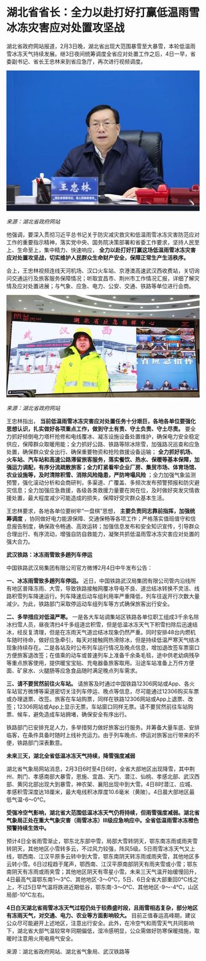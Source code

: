 # 湖北省省长：全力以赴打好打赢低温雨雪冰冻灾害应对处置攻坚战

湖北省政府网站报道，2月3日晚，湖北省出现大范围暴雪至大暴雪，本轮低温雨雪冰冻天气持续发展。继3日夜间统筹调度全省应对处置工作之后，4日一早，省委副书记、省长王忠林来到省应急厅，再次进行视频调度。

![25ecd1009f539c51c10a21536ea294bf.jpg](https://raw.githubusercontent.com/qqhsx/qqnews_image/main/2024/02/04/湖北省省长：全力以赴打好打赢低温雨雪冰冻灾害应对处置攻坚战/25ecd1009f539c51c10a21536ea294bf.jpg)

 _来源：湖北省政府网站_

他强调，要深入贯彻习近平总书记关于防灾减灾救灾和低温雨雪冰冻灾害防范应对工作的重要指示精神，落实党中央、国务院决策部署和省委工作要求，坚持人民至上、生命至上，集中精力、快速响应，
**全力以赴打好打赢这场低温雨雪冰冻灾害应对处置攻坚战，切实维护人民群众生命财产安全，保障正常生产生活秩序。**

会上，王忠林视频连线天河机场、汉口火车站、京港澳高速武汉西收费站，关切询问交通运行及旅客服务保障情况；听取宜昌市、荆州市工作情况汇报，详细了解灾情及应对处置进展；与气象、应急、电力、公安、交通、铁路等单位进行会商。

![3e2a208d8f165e6816cb6460d0d6ec5a.jpg](https://raw.githubusercontent.com/qqhsx/qqnews_image/main/2024/02/04/湖北省省长：全力以赴打好打赢低温雨雪冰冻灾害应对处置攻坚战/3e2a208d8f165e6816cb6460d0d6ec5a.jpg)

_来源：湖北省政府网站_

王忠林指出， **当前低温雨雪冰冻灾害应对处置任务十分艰巨，各地各单位要强化思想认识，扎实做好各项重点工作，做到守土有责、守土负责、守土尽责。**
要全力抓好倾倒电力塔杆抢修和电线覆冰、凝冻设施设备处置维护，确保电力安全稳定供应，保障群众取暖用能；全力抓好公路、铁路等除冰除雪，加强路况巡查和应急处置，确保群众安全出行、确保重要物资和抢险救援设备运输；
**全力抓好机场、火车站、汽车站和高速公路滞留旅客服务，落实餐饮、热水、保暖等基本保障，加强运力调配，有序分流疏散旅客；全力盯紧看牢企业厂房、集贸市场、体育场馆、农业设施等，及时清除积雪、消除风险隐患，严防垮塌风险**
；全力加强气象监测预警，强化滚动分析和会商研判，多渠道、广覆盖、多频次发布预警预报和防灾避灾信息；全力加强应急救援，各级各类救援力量要在岗在位，及时做好突发灾情救援处置，最大程度减少可能造成的损失，保障好受灾群众基本生活。

王忠林要求，各地各单位要树牢“一盘棋”思想， **主要负责同志靠前指挥，加强统筹调度**
，协同做好电力能源保障、交通保畅等各项工作；严格落实值班值守和信息报告制度，确保政令畅通、高效运转；加强信息发布和安全知识宣传，引导群众合理出行、有序流动，增强自防自救能力，凝聚共抓低温雨雪冰冻灾害应对处置的强大合力。

**武汉铁路：冰冻雨雪致多趟列车停运**

中国铁路武汉局集团有限公司官方微博2月4日中午发布公告：

**一、冰冻雨雪致多趟列车停运。**
近日，中国铁路武汉局集团有限公司管内沿线所有地区普降冻雨、大雪，导致铁路接触网覆冰导电不良、道岔结冰转换不灵活、线路积雪列车降速运行。列车降速后动车组利用率严重降低，列车往返开行次数大量减少。为此，铁路部门采取停运动车组列车等方式确保旅客出行安全。

**二、多举措应对低温严寒。**
一是各大车站调集站区铁路各单位职工组成3千余名除冰扫雪人员，昼夜清扫4千多组道岔积雪，但是低温冰冻天气下积雪扫除后迅速结冰，经反复清理，但是在冻雨天气道岔结冰现象仍然严重。同时安排48台内燃机车随时待命，做好应急牵引，每天对接触网热滑除冰，但是持续低温严寒天气结冰现象持续存在。二是各站及时公布列车运行情况及晚点信息，增加退改签车票窗口方便旅客退改签；在值乘的动车或普速列车上准备千余条毛毯，途中供老幼病残孕等重点旅客使用，提供暖宝宝贴、充电器备旅客取用。沿途车站准备上万件方便面、矿泉水、火腿肠等应急食品随时满足晚点列车需求。

**三、请不要贸然前往火车站。**
请旅客及时通过中国铁路12306网站或App、各火车站官方微博等渠道密切关注列车停运、晚点等信息，尽可能通过12306购买车票或办理退票、改签。旅客在车站购票，同样在铁路12306网站或App上退票、改签；12306网站或App上显示无票，车站窗口同样无票。请不要贸然前往车站购票、候车，避免造成车站拥堵，确保安全有序出行。

铁路部门已安排充足人力，多举措努力做好旅客出行服务。并筹备大量车底、安排临客，在条件具备时随时上线补充运力。由于列车晚点、停运对旅客出行带来的不便，铁路部门深表歉意。

**未来三天，湖北全省低温冰冻天气持续，降雪强度减弱**

湖北省气象局网站消息，2月3日6时至4日6时，全省大部地区出现降雪，其中荆州、荆门、孝感南部大暴雪，恩施、宜昌、天门、潜江、仙桃、孝感北部、武汉西部、黄冈北部出现大到暴雪，神农架、襄阳出现中到大雪。4日8时潜江、应城、孝感积雪深度达18厘米，最大电线积冰厚度10.6毫米（黄陂）。4日晨大部地区最低气温-6～0℃。

**受强冷空气影响，湖北省大范围低温冰冻天气仍将持续，但雨雪强度减弱。湖北省气象局正处在重大气象灾害（雨雪冰冻）Ⅲ级应急响应中。全省低温雨雪冰冻橙色预警持续生效中。**

预计4日全省雨雪渐止，鄂东北东部中雪，局部大雪转阴天，鄂东南冻雨或雨夹雪转阴天，其他地区小雪转多云，不过风力较强，阵风5级。5日雨雪冰冻天气又上线，鄂西南、江汉平原多云转中到大雪，鄂东南阴天转冻雨或雨夹雪，其他地区多云转小雪。6日过程趋于尾声，鄂西南、江汉平原南部阴天有雨夹雪或小雪；鄂东南阴天有冻雨或雨夹雪；其他地区阴天有零星小雪。未来三天气温开始缓慢回升，4日最高气温鄂东南1～3℃、其他地区-3～0℃，5日、6日全省大部重回0℃线之上，不过5日早气温将跌进近期低谷，鄂东南-3～0℃、其他地区-9～-4℃，山区局部-10℃左右。

**4日白天湖北省雨雪冰冻天气过程仍处于较鼎盛时段，且雨雪相态复杂，部分地区有冻雨天气，对交通、电力、农业等方面影响较大。**
目前正值春运高峰期，建议公众尽可能避开上述地区，注意出行安全。此外，在冷空气和雨雪天气共同影响下，湖北省大部气温较常年同期偏低，湿冷感明显，公众需做好防寒保暖措施，取暖时注意用火用电用气安全。

来源：湖北省政府网站、湖北省气象局、武汉铁路等

